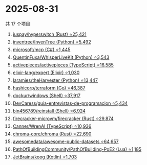 # 2025-08-31

共 17 个项目

<!-- BEGIN GITHUB -->
<!-- 最后更新时间 2025-08-31 06:07:35 +0800 -->
1. [juspay/hyperswitch (Rust) ⭐25,421](https://github.com/juspay/hyperswitch)
1. [inventree/InvenTree (Python) ⭐5,492](https://github.com/inventree/InvenTree)
1. [microsoft/mcp (C#) ⭐1,445](https://github.com/microsoft/mcp)
1. [QuentinFuxa/WhisperLiveKit (Python) ⭐3,543](https://github.com/QuentinFuxa/WhisperLiveKit)
1. [activepieces/activepieces (TypeScript) ⭐16,585](https://github.com/activepieces/activepieces)
1. [elixir-lang/expert (Elixir) ⭐1,030](https://github.com/elixir-lang/expert)
1. [laramies/theHarvester (Python) ⭐13,447](https://github.com/laramies/theHarvester)
1. [hashicorp/terraform (Go) ⭐46,387](https://github.com/hashicorp/terraform)
1. [dockur/windows (Shell) ⭐37,917](https://github.com/dockur/windows)
1. [DevCaress/guia-entrevistas-de-programacion ⭐5,434](https://github.com/DevCaress/guia-entrevistas-de-programacion)
1. [bin456789/reinstall (Shell) ⭐6,924](https://github.com/bin456789/reinstall)
1. [firecracker-microvm/firecracker (Rust) ⭐29,874](https://github.com/firecracker-microvm/firecracker)
1. [Canner/WrenAI (TypeScript) ⭐10,936](https://github.com/Canner/WrenAI)
1. [chroma-core/chroma (Rust) ⭐22,690](https://github.com/chroma-core/chroma)
1. [awesomedata/awesome-public-datasets ⭐64,657](https://github.com/awesomedata/awesome-public-datasets)
1. [PathOfBuildingCommunity/PathOfBuilding-PoE2 (Lua) ⭐1,185](https://github.com/PathOfBuildingCommunity/PathOfBuilding-PoE2)
1. [JetBrains/koog (Kotlin) ⭐1,703](https://github.com/JetBrains/koog)
<!-- END GITHUB -->